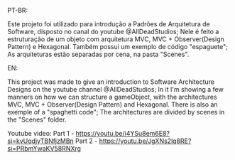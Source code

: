 PT-BR:

Este projeto foi utilizado para introdução a Padrões de Arquitetura de Software, disposto no canal do youtube @AllDeadStudios;
Nele é feito a estruturação de um objeto com arquitetura MVC, MVC + Observer(Design Pattern) e Hexagonal. Também possui um exemplo de código "espaguete";
As arquiteturas estão separadas por cena, na pasta "Scenes".


EN:

This project was made to give an introduction to Software Architecture Designs on the youtube channel @AllDeadStudios;
In it I'm showing a few manners on how we can structure a gameObject, with the architectures MVC, MVC + Observer(Design Pattern) and Hexagonal. There is also an exemple of a "spaghetti code";
The architectures are divided by scenes in the "Scenes" folder.

Youtube video:
Part 1 - https://youtu.be/i4YSu8em6E8?si=kvUqdjyTBNfjzMBn
Part 2 - https://youtu.be/JgXNs2lq8RE?si=PRbmYwaKV58RNXrg

